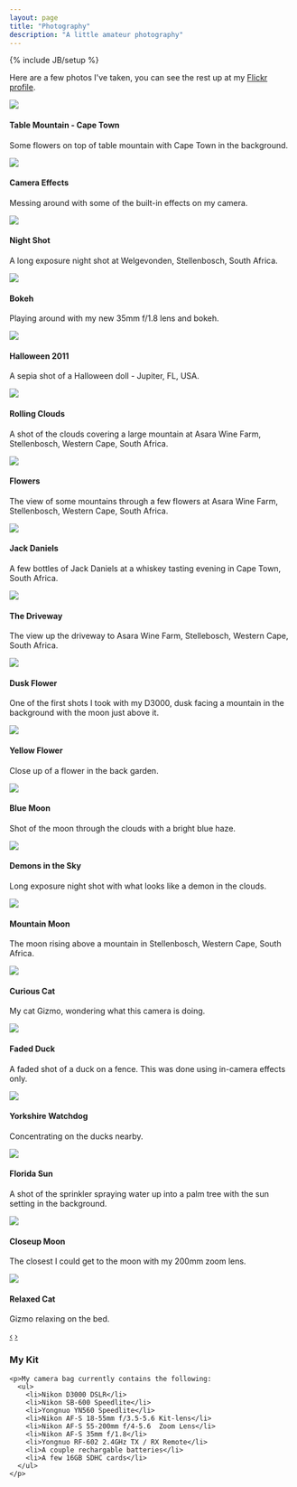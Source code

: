 ```yaml
---
layout: page
title: "Photography"
description: "A little amateur photography"
---
```

{% include JB/setup %}

Here are a few photos I've taken, you can see the rest up at my
[Flickr profile](http://www.flickr.com/photos/gregarmer/).

<div class="row">
  <div class="span8">
    <div id="photos" class="carousel slide">
      <div class="carousel-inner">
        <div class="active item">
          <img src="/assets/photography/DSC_0925.jpg">
          <div class="carousel-caption">
            <h4>Table Mountain - Cape Town</h4>
            <p>Some flowers on top of table mountain with Cape Town in the
            background.</p>
          </div>
        </div>
        <div class="item">
          <img src="/assets/photography/CSC_0077.jpg">
          <div class="carousel-caption">
            <h4>Camera Effects</h4>
            <p>Messing around with some of the built-in effects on my camera.</p>
          </div>
        </div>
        <div class="item">
          <img src="/assets/photography/CSC_1579.jpg">
          <div class="carousel-caption">
            <h4>Night Shot</h4>
            <p>A long exposure night shot at Welgevonden, Stellenbosch, South
            Africa.</p>
          </div>
        </div>
        <div class="item">
          <img src="/assets/photography/CSC_4104.jpg">
          <div class="carousel-caption">
            <h4>Bokeh</h4>
            <p>Playing around with my new 35mm f/1.8 lens and bokeh.</p>
          </div>
        </div>
        <div class="item">
          <img src="/assets/photography/CSC_4387.jpg">
          <div class="carousel-caption">
            <h4>Halloween 2011</h4>
            <p>A sepia shot of a Halloween doll - Jupiter, FL, USA.</p>
          </div>
        </div>
        <div class="item">
          <img src="/assets/photography/DSC_0009.jpg">
          <div class="carousel-caption">
            <h4>Rolling Clouds</h4>
            <p>A shot of the clouds covering a large mountain at Asara Wine
            Farm, Stellenbosch, Western Cape, South Africa.</p>
          </div>
        </div>
        <div class="item">
          <img src="/assets/photography/DSC_0019.jpg">
          <div class="carousel-caption">
            <h4>Flowers</h4>
            <p>The view of some mountains through a few flowers at Asara Wine
            Farm, Stellenbosch, Western Cape, South Africa.</p>
          </div>
        </div>
        <div class="item">
          <img src="/assets/photography/DSC_0042.jpg">
          <div class="carousel-caption">
            <h4>Jack Daniels</h4>
            <p>A few bottles of Jack Daniels at a whiskey tasting evening in
            Cape Town, South Africa.</p>
          </div>
        </div>
        <div class="item">
          <img src="/assets/photography/DSC_0118.jpg">
          <div class="carousel-caption">
            <h4>The Driveway</h4>
            <p>The view up the driveway to Asara Wine Farm, Stellebosch,
            Western Cape, South Africa.</p>
          </div>
        </div>
        <div class="item">
          <img src="/assets/photography/DSC_0355.jpg">
          <div class="carousel-caption">
            <h4>Dusk Flower</h4>
            <p>One of the first shots I took with my D3000, dusk facing a
            mountain in the background with the moon just above it.</p>
          </div>
        </div>
        <div class="item">
          <img src="/assets/photography/DSC_0597.jpg">
          <div class="carousel-caption">
            <h4>Yellow Flower</h4>
            <p>Close up of a flower in the back garden.</p>
          </div>
        </div>
        <div class="item">
          <img src="/assets/photography/DSC_1569_2.jpg">
          <div class="carousel-caption">
            <h4>Blue Moon</h4>
            <p>Shot of the moon through the clouds with a bright blue haze.</p>
          </div>
        </div>
        <div class="item">
          <img src="/assets/photography/DSC_1575.jpg">
          <div class="carousel-caption">
            <h4>Demons in the Sky</h4>
            <p>Long exposure night shot with what looks like a demon in the
            clouds.</p>
          </div>
        </div>
        <div class="item">
          <img src="/assets/photography/DSC_1963.jpg">
          <div class="carousel-caption">
            <h4>Mountain Moon</h4>
            <p>The moon rising above a mountain in Stellenbosch, Western Cape,
            South Africa.</p>
          </div>
        </div>
        <div class="item">
          <img src="/assets/photography/DSC_2052.jpg">
          <div class="carousel-caption">
            <h4>Curious Cat</h4>
            <p>My cat Gizmo, wondering what this camera is doing.</p>
          </div>
        </div>
        <div class="item">
          <img src="/assets/photography/DSC_4544_3.jpg">
          <div class="carousel-caption">
            <h4>Faded Duck</h4>
            <p>A faded shot of a duck on a fence. This was done using in-camera
            effects only.</p>
          </div>
        </div>
        <div class="item">
          <img src="/assets/photography/DSC_5286.jpg">
          <div class="carousel-caption">
            <h4>Yorkshire Watchdog</h4>
            <p>Concentrating on the ducks nearby.</p>
          </div>
        </div>
        <div class="item">
          <img src="/assets/photography/DSC_5468.jpg">
          <div class="carousel-caption">
            <h4>Florida Sun</h4>
            <p>A shot of the sprinkler spraying water up into a palm tree with
            the sun setting in the background.</p>
          </div>
        </div>
        <div class="item">
          <img src="/assets/photography/DSC_5501.jpg">
          <div class="carousel-caption">
            <h4>Closeup Moon</h4>
            <p>The closest I could get to the moon with my 200mm zoom lens.</p>
          </div>
        </div>
        <div class="item">
          <img src="/assets/photography/DSC_6357.jpg">
          <div class="carousel-caption">
            <h4>Relaxed Cat</h4>
            <p>Gizmo relaxing on the bed.</p>
          </div>
        </div>
      </div>
      <a class="carousel-control left" href="#photos" data-slide="prev">&lsaquo;</a>
      <a class="carousel-control right" href="#photos" data-slide="next">&rsaquo;</a>
    </div>
  </div>
  <div class="span4">
    <h3>My Kit</h3>

    <p>My camera bag currently contains the following:
      <ul>
        <li>Nikon D3000 DSLR</li>
        <li>Nikon SB-600 Speedlite</li>
        <li>Yongnuo YN560 Speedlite</li>
        <li>Nikon AF-S 18-55mm f/3.5-5.6 Kit-lens</li>
        <li>Nikon AF-S 55-200mm f/4-5.6  Zoom Lens</li>
        <li>Nikon AF-S 35mm f/1.8</li>
        <li>Yongnuo RF-602 2.4GHz TX / RX Remote</li>
        <li>A couple rechargable batteries</li>
        <li>A few 16GB SDHC cards</li>
      </ul>
    </p> 
  </div>
</div>

